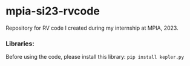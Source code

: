 # mpia-si23-rvcode
Repository for RV code I created during my internship at MPIA, 2023.

### Libraries:
Before using the code, please install this library:
`pip install kepler.py`

